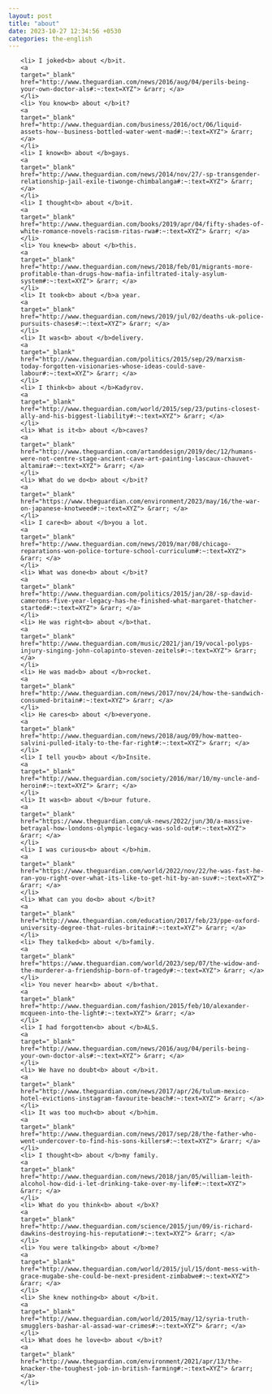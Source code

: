 ```yaml
---
layout: post
title: "about"
date: 2023-10-27 12:34:56 +0530
categories: the-english
---
```

<ol>

    <li> I joked<b> about </b>it.
    <a 
    target="_blank" 
    href="http://www.theguardian.com/news/2016/aug/04/perils-being-your-own-doctor-als#:~:text=XYZ"> &rarr; </a>
    </li>
    <li> You know<b> about </b>it?
    <a 
    target="_blank" 
    href="http://www.theguardian.com/business/2016/oct/06/liquid-assets-how--business-bottled-water-went-mad#:~:text=XYZ"> &rarr; </a>
    </li>
    <li> I know<b> about </b>gays.
    <a 
    target="_blank" 
    href="http://www.theguardian.com/news/2014/nov/27/-sp-transgender-relationship-jail-exile-tiwonge-chimbalanga#:~:text=XYZ"> &rarr; </a>
    </li>
    <li> I thought<b> about </b>it.
    <a 
    target="_blank" 
    href="http://www.theguardian.com/books/2019/apr/04/fifty-shades-of-white-romance-novels-racism-ritas-rwa#:~:text=XYZ"> &rarr; </a>
    </li>
    <li> You knew<b> about </b>this.
    <a 
    target="_blank" 
    href="http://www.theguardian.com/news/2018/feb/01/migrants-more-profitable-than-drugs-how-mafia-infiltrated-italy-asylum-system#:~:text=XYZ"> &rarr; </a>
    </li>
    <li> It took<b> about </b>a year.
    <a 
    target="_blank" 
    href="http://www.theguardian.com/news/2019/jul/02/deaths-uk-police-pursuits-chases#:~:text=XYZ"> &rarr; </a>
    </li>
    <li> It was<b> about </b>delivery.
    <a 
    target="_blank" 
    href="http://www.theguardian.com/politics/2015/sep/29/marxism-today-forgotten-visionaries-whose-ideas-could-save-labour#:~:text=XYZ"> &rarr; </a>
    </li>
    <li> I think<b> about </b>Kadyrov.
    <a 
    target="_blank" 
    href="http://www.theguardian.com/world/2015/sep/23/putins-closest-ally-and-his-biggest-liability#:~:text=XYZ"> &rarr; </a>
    </li>
    <li> What is it<b> about </b>caves?
    <a 
    target="_blank" 
    href="http://www.theguardian.com/artanddesign/2019/dec/12/humans-were-not-centre-stage-ancient-cave-art-painting-lascaux-chauvet-altamira#:~:text=XYZ"> &rarr; </a>
    </li>
    <li> What do we do<b> about </b>it?
    <a 
    target="_blank" 
    href="https://www.theguardian.com/environment/2023/may/16/the-war-on-japanese-knotweed#:~:text=XYZ"> &rarr; </a>
    </li>
    <li> I care<b> about </b>you a lot.
    <a 
    target="_blank" 
    href="http://www.theguardian.com/news/2019/mar/08/chicago-reparations-won-police-torture-school-curriculum#:~:text=XYZ"> &rarr; </a>
    </li>
    <li> What was done<b> about </b>it?
    <a 
    target="_blank" 
    href="http://www.theguardian.com/politics/2015/jan/28/-sp-david-camerons-five-year-legacy-has-he-finished-what-margaret-thatcher-started#:~:text=XYZ"> &rarr; </a>
    </li>
    <li> He was right<b> about </b>that.
    <a 
    target="_blank" 
    href="http://www.theguardian.com/music/2021/jan/19/vocal-polyps-injury-singing-john-colapinto-steven-zeitels#:~:text=XYZ"> &rarr; </a>
    </li>
    <li> He was mad<b> about </b>rocket.
    <a 
    target="_blank" 
    href="http://www.theguardian.com/news/2017/nov/24/how-the-sandwich-consumed-britain#:~:text=XYZ"> &rarr; </a>
    </li>
    <li> He cares<b> about </b>everyone.
    <a 
    target="_blank" 
    href="http://www.theguardian.com/news/2018/aug/09/how-matteo-salvini-pulled-italy-to-the-far-right#:~:text=XYZ"> &rarr; </a>
    </li>
    <li> I tell you<b> about </b>Insite.
    <a 
    target="_blank" 
    href="http://www.theguardian.com/society/2016/mar/10/my-uncle-and-heroin#:~:text=XYZ"> &rarr; </a>
    </li>
    <li> It was<b> about </b>our future.
    <a 
    target="_blank" 
    href="https://www.theguardian.com/uk-news/2022/jun/30/a-massive-betrayal-how-londons-olympic-legacy-was-sold-out#:~:text=XYZ"> &rarr; </a>
    </li>
    <li> I was curious<b> about </b>him.
    <a 
    target="_blank" 
    href="https://www.theguardian.com/world/2022/nov/22/he-was-fast-he-ran-you-right-over-what-its-like-to-get-hit-by-an-suv#:~:text=XYZ"> &rarr; </a>
    </li>
    <li> What can you do<b> about </b>it?
    <a 
    target="_blank" 
    href="http://www.theguardian.com/education/2017/feb/23/ppe-oxford-university-degree-that-rules-britain#:~:text=XYZ"> &rarr; </a>
    </li>
    <li> They talked<b> about </b>family.
    <a 
    target="_blank" 
    href="https://www.theguardian.com/world/2023/sep/07/the-widow-and-the-murderer-a-friendship-born-of-tragedy#:~:text=XYZ"> &rarr; </a>
    </li>
    <li> You never hear<b> about </b>that.
    <a 
    target="_blank" 
    href="http://www.theguardian.com/fashion/2015/feb/10/alexander-mcqueen-into-the-light#:~:text=XYZ"> &rarr; </a>
    </li>
    <li> I had forgotten<b> about </b>ALS.
    <a 
    target="_blank" 
    href="http://www.theguardian.com/news/2016/aug/04/perils-being-your-own-doctor-als#:~:text=XYZ"> &rarr; </a>
    </li>
    <li> We have no doubt<b> about </b>it.
    <a 
    target="_blank" 
    href="http://www.theguardian.com/news/2017/apr/26/tulum-mexico-hotel-evictions-instagram-favourite-beach#:~:text=XYZ"> &rarr; </a>
    </li>
    <li> It was too much<b> about </b>him.
    <a 
    target="_blank" 
    href="http://www.theguardian.com/news/2017/sep/28/the-father-who-went-undercover-to-find-his-sons-killers#:~:text=XYZ"> &rarr; </a>
    </li>
    <li> I thought<b> about </b>my family.
    <a 
    target="_blank" 
    href="http://www.theguardian.com/news/2018/jan/05/william-leith-alcohol-how-did-i-let-drinking-take-over-my-life#:~:text=XYZ"> &rarr; </a>
    </li>
    <li> What do you think<b> about </b>X?
    <a 
    target="_blank" 
    href="http://www.theguardian.com/science/2015/jun/09/is-richard-dawkins-destroying-his-reputation#:~:text=XYZ"> &rarr; </a>
    </li>
    <li> You were talking<b> about </b>me?
    <a 
    target="_blank" 
    href="http://www.theguardian.com/world/2015/jul/15/dont-mess-with-grace-mugabe-she-could-be-next-president-zimbabwe#:~:text=XYZ"> &rarr; </a>
    </li>
    <li> She knew nothing<b> about </b>it.
    <a 
    target="_blank" 
    href="http://www.theguardian.com/world/2015/may/12/syria-truth-smugglers-bashar-al-assad-war-crimes#:~:text=XYZ"> &rarr; </a>
    </li>
    <li> What does he love<b> about </b>it?
    <a 
    target="_blank" 
    href="http://www.theguardian.com/environment/2021/apr/13/the-knacker-the-toughest-job-in-british-farming#:~:text=XYZ"> &rarr; </a>
    </li>